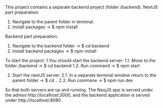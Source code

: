 This project contains a separate backend project (folder /backend).
NextJS part preparation:
1. Navigate to the parent folder in terminal.
2. Install packages -> $ npm install

Backend part preparation:
1. Navigate to the backend folder -> $ cd backend
2. Install backend packages -> $ npm install 

To start the project:
1.You should start the backend server:
1.1. Move to the folder /backend -> $ cd backend
1.2. Run command -> $ npm start

2. Start the nextJS server:
2.1. In a separate terminal window return to the parent folder -> $ cd ..
2.2. Run commane -> $ npm run dev

So that both servers are up and running. 
The NexjJS app is served under the adress http://localhost:3000,
and the backend application is served under http://localhost:8080
